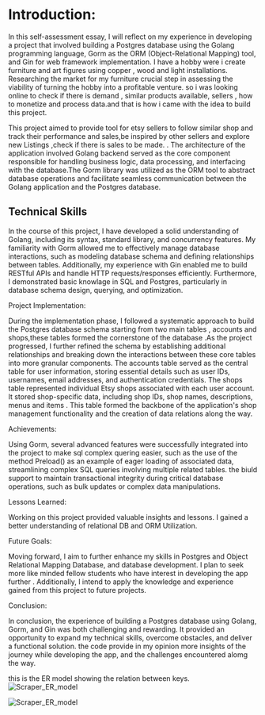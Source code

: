 
# Introduction:

In this self-assessment essay, I will reflect on my experience in developing a project that involved building a Postgres database using the Golang programming language, Gorm as the ORM (Object-Relational Mapping) tool, and Gin for web framework implementation. 
I have a hobby were i create furniture and art figures using copper , wood and light installations. Researching the market for my furniture  crucial step in assessing the viability of turning the hobby into a profitable venture. so i was looking online to check if there is demand , similar products available, sellers , how to monetize and process data.and that is how i came with the idea to build this project.

 This project aimed to provide tool for etsy sellers to follow similar shop and track their performance and sales,be inspired by other sellers and explore new Listings ,check if there is sales to be made.
. The architecture of the application involved Golang backend served as the core component responsible for handling business logic, data processing, and interfacing with the database.The Gorm library was utilized as the ORM tool to abstract database operations and facilitate seamless communication between the Golang application and the Postgres database.

## Technical Skills

In the course of this project, I have developed a solid understanding of Golang, including its syntax, standard library, and concurrency features. My familiarity with Gorm allowed me to effectively manage database interactions, such as modeling database schema and defining relationships between tables. Additionally, my experience with Gin enabled me to build RESTful APIs and handle HTTP requests/responses efficiently. Furthermore, I demonstrated basic knowlage in SQL and Postgres, particularly in database schema design, querying, and optimization.

Project Implementation:

During the implementation phase, I followed a systematic approach to build the Postgres database schema starting from two main tables , accounts and shops,these tables formed the cornerstone of the database .As the project progressed, I further refined the schema by establishing additional relationships and breaking down the interactions between these core tables into more granular components.
The accounts table served as the central table for user information, storing essential details such as user IDs, usernames, email addresses, and authentication credentials. The shops table represented individual Etsy shops associated with each user account. It stored shop-specific data, including shop IDs, shop names, descriptions, menus and items . This table formed the backbone of the application's shop management functionality and the creation of data relations along the way.

Achievements:

Using Gorm, several advanced features were successfully integrated into the project to make sql complex quering easier, such as the use of the method Preload() as an example of eager loading of associated data, streamlining complex SQL queries involving multiple related tables. the biuld support to maintain transactional integrity during critical database operations, such as bulk updates or complex data manipulations.

Lessons Learned:

Working on this project provided valuable insights and lessons. I gained a better understanding of relational DB and ORM Utilization. 

Future Goals:

Moving forward, I aim to further enhance my skills in Postgres and  Object Relational Mapping Database, and database development. I plan to seek more like minded fellow students who have interest in developing the app further . Additionally, I intend to apply the knowledge and experience gained from this project to future projects.


Conclusion:

In conclusion, the experience of building a Postgres database using Golang, Gorm, and Gin was both challenging and rewarding. It provided an opportunity to expand my technical skills, overcome obstacles, and deliver a functional solution. the code provide in my opinion more insights of  the journey while developing the app, and the challenges encountered alomg the way.

this is the ER model showing the relation between keys.
![Scraper_ER_model](https://github.com/Wailaa/EtsyShop_Scraper/assets/45070102/92cef5e1-412e-4986-8684-2871b3169751)

![Scraper_ER_model](https://github.com/Wailaa/EtsyShop_Scraper/assets/45070102/81b15f8c-5ea7-4274-bbed-b56f6dad4f21)
